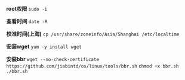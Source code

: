 
**root权限**
`sudo -i`

**查看时间**
`date -R`

**校准时间(上海)**
`cp /usr/share/zoneinfo/Asia/Shanghai /etc/localtime`

**安装wget**
```yum -y install wget```

**安装bbr**
`wget --no-check-certificate https://github.com/jiabintd/os/linux/tools/bbr.sh`
```chmod +x bbr.sh```
```./bbr.sh```
      
